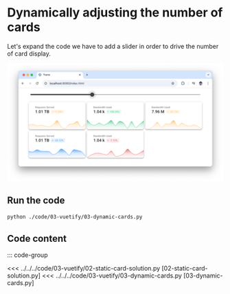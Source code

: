 # Dynamically adjusting the number of cards

Let's expand the code we have to add a slider in order to drive the number of card display.

![](./dynamic-cards.png)


## Run the code

```bash
python ./code/03-vuetify/03-dynamic-cards.py
```

## Code content

::: code-group

<<< ../../../code/03-vuetify/02-static-card-solution.py [02-static-card-solution.py] 
<<< ../../../code/03-vuetify/03-dynamic-cards.py [03-dynamic-cards.py] 
